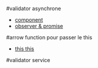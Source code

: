 #validator asynchrone
*   [component](https://medium.com/@daviddentoom/angular-2-form-validation-9b26f73fcb81#.hpsiqwuu5)
*   [observer & promise](https://netbasal.com/angular-2-forms-create-async-validator-directive-dd3fd026cb45#.3ksrzbwzf)

#arrow function pour passer le this
*   [this this](http://stackoverflow.com/questions/35247120/inject-a-service-in-a-custom-validator-in-angular2/35461369#35461369)

#validator service